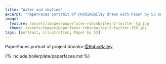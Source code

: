 ```yaml
---
title: "Water and skyline"
excerpt: "PaperFaces portrait of @RobinBailey drawn with Paper by 53 on an iPad."
image: 
  feature: /assets/images/paperfaces-robinbailey-2-twitter-lg.jpg
  thumb: /assets/images/paperfaces-robinbailey-2-twitter-150.jpg
tags: [portrait, illustration, Paper by 53]
---
```


PaperFaces portrait of project donator [@RobinBailey](http://twitter.com/RobinBailey).

{% include boilerplate/paperfaces.md %}